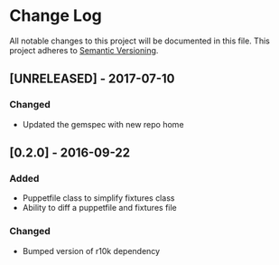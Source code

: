 # Change Log
All notable changes to this project will be documented in this file.
This project adheres to [Semantic Versioning](http://semver.org/).

## [UNRELEASED] - 2017-07-10
### Changed
- Updated the gemspec with new repo home

## [0.2.0] - 2016-09-22
### Added
- Puppetfile class to simplify fixtures class
- Ability to diff a puppetfile and fixtures file

### Changed
- Bumped version of r10k dependency
